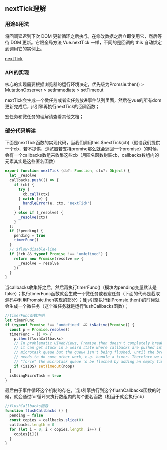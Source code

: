 ## nextTick理解

### 用途&用法

将回调延迟到下次 DOM 更新循环之后执行。在修改数据之后立即使用它，然后等待 DOM 更新。它跟全局方法 Vue.nextTick 一样，不同的是回调的 this 自动绑定到调用它的实例上。

[nextTick](https://cn.vuejs.org/v2/api/#vm-nextTick)

### API的实现
核心的实现需要根据浏览器的运行环境决定，优先级为Promsie.then() > MutationObserver > setImmediate > setTimeout

nextTick会生成一个微任务或者宏任务放进事件队列里面，然后在vue的所有dom更新完成后，js引擎再执行nextTick的回调函数；

宏任务和微任务的理解请查看其他文档；

### 部分代码解读

下面是nextTick函数的实现代码，当我们调用this.$nextTick(cb)（假设我们提供一个cb，若不提供，浏览器若支持promise那么就会返回一个promise）的时候，
会有一个callbacks数组来收集这些cb（用匿名函数封装cb，callbacks数组内的元素其实是这些匿名函数）
```js
export function nextTick (cb?: Function, ctx?: Object) {
  let _resolve
  callbacks.push(() => {
    if (cb) {
      try {
        cb.call(ctx)
      } catch (e) {
        handleError(e, ctx, 'nextTick')
      }
    } else if (_resolve) {
      _resolve(ctx)
    }
  })
  if (!pending) {
    pending = true
    timerFunc()
  }
  // $flow-disable-line
  if (!cb && typeof Promise !== 'undefined') {
    return new Promise(resolve => {
      _resolve = resolve
    })
  }
}
```
当callbacks收集好之后，然后再执行timerFunc()（模块内pending变量默认是false）；执行timerFunc函数就会生成一个微任务或者宏任务（下面的代码是截取源码中利用Promsie.then实现的部分）；当js引擎执行到Promsie.then()的时候就会生成一个微任务（这个微任务就是运行flushCallbacks函数）；
```js
//timerFunc函数声明
let timerFunc
if (typeof Promise !== 'undefined' && isNative(Promise)) {
  const p = Promise.resolve()
  timerFunc = () => {
    p.then(flushCallbacks)
    // In problematic UIWebViews, Promise.then doesn't completely break, but
    // it can get stuck in a weird state where callbacks are pushed into the
    // microtask queue but the queue isn't being flushed, until the browser
    // needs to do some other work, e.g. handle a timer. Therefore we can
    // "force" the microtask queue to be flushed by adding an empty timer.
    if (isIOS) setTimeout(noop)
  }
  isUsingMicroTask = true
}
```

最后由于事件循环这个机制的存在，当js引擎执行到这个flushCallbacks函数的时候，就会通过for循环来执行数组内的每个匿名函数（相当于就会执行cb）

```js
//flushCallbacks函数
function flushCallbacks () {
  pending = false
  const copies = callbacks.slice(0)
  callbacks.length = 0
  for (let i = 0; i < copies.length; i++) {
    copies[i]()
  }
}
```

